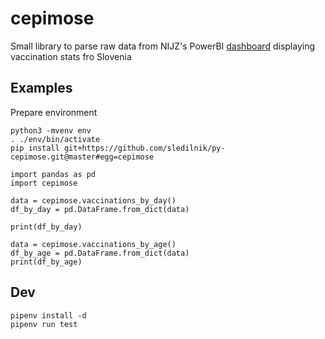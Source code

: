 # cepimose

Small library to parse raw data from NIJZ's PowerBI [dashboard](https://app.powerbi.com/view?r=eyJrIjoiZTg2ODI4MGYtMTMyMi00YmUyLWExOWEtZTlmYzIxMTI2MDlmIiwidCI6ImFkMjQ1ZGFlLTQ0YTAtNGQ5NC04OTY3LTVjNjk5MGFmYTQ2MyIsImMiOjl9&pageName=ReportSectionf7478503942700dada61) displaying vaccination stats fro Slovenia

## Examples

Prepare environment
```
python3 -mvenv env
. ./env/bin/activate
pip install git+https://github.com/sledilnik/py-cepimose.git@master#egg=cepimose
```

```
import pandas as pd
import cepimose

data = cepimose.vaccinations_by_day()
df_by_day = pd.DataFrame.from_dict(data)

print(df_by_day)

data = cepimose.vaccinations_by_age()
df_by_age = pd.DataFrame.from_dict(data)
print(df_by_age)

```

## Dev

```
pipenv install -d
pipenv run test
```